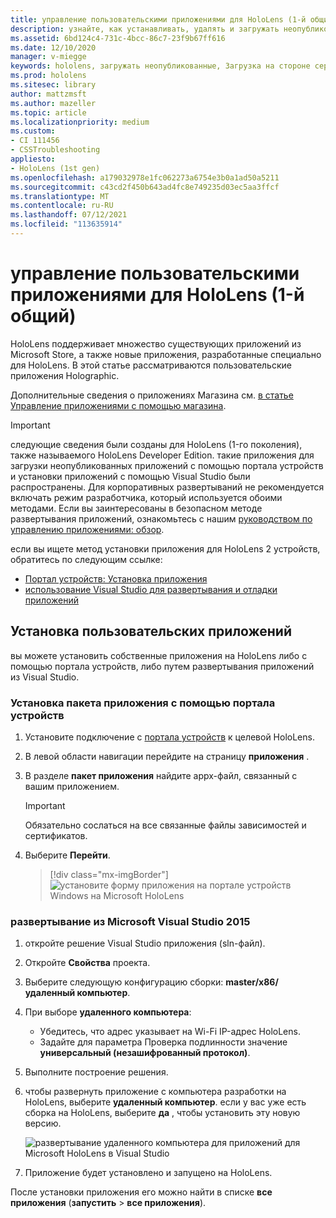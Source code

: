 ```yaml
---
title: управление пользовательскими приложениями для HoloLens (1-й общий)
description: узнайте, как устанавливать, удалять и загружать неопубликованные пользовательские приложения holographic на HoloLens устройствах с помощью портала устройств и Visual Studio.
ms.assetid: 6bd124c4-731c-4bcc-86c7-23f9b67ff616
ms.date: 12/10/2020
manager: v-miegge
keywords: hololens, загружать неопубликованные, Загрузка на стороне сервера, Загрузка, сохранение, UWP, приложение, установка
ms.prod: hololens
ms.sitesec: library
author: mattzmsft
ms.author: mazeller
ms.topic: article
ms.localizationpriority: medium
ms.custom:
- CI 111456
- CSSTroubleshooting
appliesto:
- HoloLens (1st gen)
ms.openlocfilehash: a179032978e1fc062273a6754e3b0a1ad50a5211
ms.sourcegitcommit: c43cd2f450b643ad4fc8e749235d03ec5aa3ffcf
ms.translationtype: MT
ms.contentlocale: ru-RU
ms.lasthandoff: 07/12/2021
ms.locfileid: "113635914"
---
```

# <a name="manage-custom-apps-for-hololens-1st-gen"></a>управление пользовательскими приложениями для HoloLens (1-й общий)

HoloLens поддерживает множество существующих приложений из Microsoft Store, а также новые приложения, разработанные специально для HoloLens. В этой статье рассматриваются пользовательские приложения Holographic.  

Дополнительные сведения о приложениях Магазина см. [в статье Управление приложениями с помощью магазина](holographic-store-apps.md).

> [!IMPORTANT]
> следующие сведения были созданы для HoloLens (1-го поколения), также называемого HoloLens Developer Edition. такие приложения для загрузки неопубликованных приложений с помощью портала устройств и установки приложений с помощью Visual Studio были распространены. Для корпоративных развертываний не рекомендуется включать режим разработчика, который используется обоими методами. Если вы заинтересованы в безопасном методе развертывания приложений, ознакомьтесь с нашим [руководством по управлению приложениями: обзор](app-deploy-overview.md).
>
> если вы ищете метод установки приложения для HoloLens 2 устройств, обратитесь по следующим ссылке:
>
> - [Портал устройств: Установка приложения](/windows/mixed-reality/develop/platform-capabilities-and-apis/using-the-windows-device-portal#installing-an-app)
> - [использование Visual Studio для развертывания и отладки приложений](/windows/mixed-reality/develop/platform-capabilities-and-apis/using-visual-studio)

## <a name="install-custom-apps"></a>Установка пользовательских приложений

вы можете установить собственные приложения на HoloLens либо с помощью портала устройств, либо путем развертывания приложений из Visual Studio.

### <a name="installing-an-application-package-with-the-device-portal"></a>Установка пакета приложения с помощью портала устройств

1. Установите подключение с [портала устройств](/windows/mixed-reality/using-the-windows-device-portal) к целевой HoloLens.

1. В левой области навигации перейдите на страницу **приложения** .

1. В разделе **пакет приложения** найдите appx-файл, связанный с вашим приложением.

   > [!IMPORTANT]
   > Обязательно сослаться на все связанные файлы зависимостей и сертификатов.

1. Выберите **Перейти**.

   > [!div class="mx-imgBorder"]
   > ![установите форму приложения на портале устройств Windows на Microsoft HoloLens](images/deviceportal-appmanager.jpg)

### <a name="deploying-from-microsoft-visual-studio-2015"></a>развертывание из Microsoft Visual Studio 2015

1. откройте решение Visual Studio приложения (sln-файл).

1. Откройте **Свойства** проекта.

1. Выберите следующую конфигурацию сборки: **master/x86/удаленный компьютер**.

1. При выборе **удаленного компьютера**:
   - Убедитесь, что адрес указывает на Wi-Fi IP-адрес HoloLens.
   - Задайте для параметра Проверка подлинности значение **универсальный (незашифрованный протокол)**.
   
1. Выполните построение решения.

1. чтобы развернуть приложение с компьютера разработки на HoloLens, выберите **удаленный компьютер**. если у вас уже есть сборка на HoloLens, выберите **да** , чтобы установить эту новую версию.  

   ![развертывание удаленного компьютера для приложений для Microsoft HoloLens в Visual Studio](images/vs2015-remotedeployment.jpg)  
   
1. Приложение будет установлено и запущено на HoloLens.

После установки приложения его можно найти в списке **все приложения** (**запустить**  >  **все приложения**).
